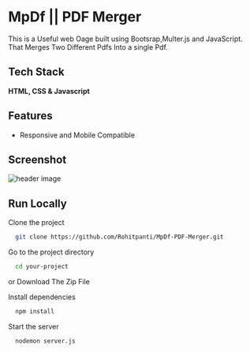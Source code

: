
# MpDf || PDF Merger

This is a Useful  web Oage built using Bootsrap,Multer.js and JavaScript. That Merges Two Different Pdfs Into a single Pdf.
## Tech Stack

**HTML, CSS & Javascript** 



## Features

- Responsive and Mobile Compatible




## Screenshot

![header image](https://raw.github.com/Rohitpanti/MpDf-PDF-Merger/master/View.png)


## Run Locally

Clone the project

```bash
  git clone https://github.com/Rohitpanti/MpDf-PDF-Merger.git
```

Go to the project directory

```bash
  cd your-project
```

or Download The Zip File

Install dependencies

```bash
  npm install
```

Start the server

```bash
  nodemon server.js
```

